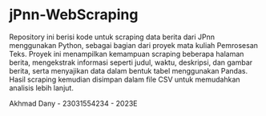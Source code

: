 # jPnn-WebScraping

Repository ini berisi kode untuk scraping data berita dari JPnn menggunakan Python, sebagai bagian dari proyek mata kuliah Pemrosesan Teks. Proyek ini menampilkan kemampuan scraping beberapa halaman berita, mengekstrak informasi seperti judul, waktu, deskripsi, dan gambar berita, serta menyajikan data dalam bentuk tabel menggunakan Pandas. Hasil scraping kemudian disimpan dalam file CSV untuk memudahkan analisis lebih lanjut.


Akhmad Dany - 23031554234 - 2023E
